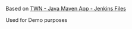 Based on [TWN - Java Maven App - Jenkins Files](https://gitlab.com/twn-devops-bootcamp/latest/08-jenkins/java-maven-app)

Used for Demo purposes
